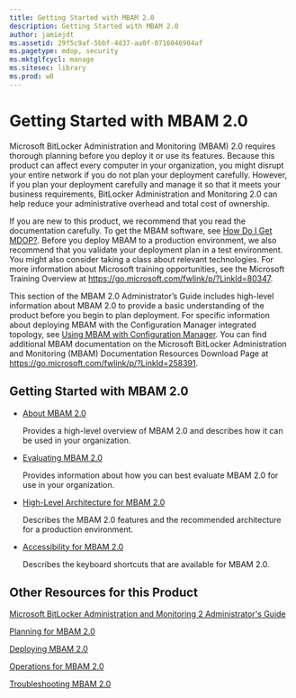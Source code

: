 ```yaml
---
title: Getting Started with MBAM 2.0
description: Getting Started with MBAM 2.0
author: jamiejdt
ms.assetid: 29f5c9af-5bbf-4d37-aa0f-0716046904af
ms.pagetype: mdop, security
ms.mktglfcycl: manage
ms.sitesec: library
ms.prod: w8
---
```



# Getting Started with MBAM 2.0


Microsoft BitLocker Administration and Monitoring (MBAM) 2.0 requires thorough planning before you deploy it or use its features. Because this product can affect every computer in your organization, you might disrupt your entire network if you do not plan your deployment carefully. However, if you plan your deployment carefully and manage it so that it meets your business requirements, BitLocker Administration and Monitoring 2.0 can help reduce your administrative overhead and total cost of ownership.

If you are new to this product, we recommend that you read the documentation carefully. To get the MBAM software, see [How Do I Get MDOP?](https://go.microsoft.com/fwlink/p/?LinkId=322049). Before you deploy MBAM to a production environment, we also recommend that you validate your deployment plan in a test environment. You might also consider taking a class about relevant technologies. For more information about Microsoft training opportunities, see the Microsoft Training Overview at <https://go.microsoft.com/fwlink/p/?LinkId=80347>.

This section of the MBAM 2.0 Administrator’s Guide includes high-level information about MBAM 2.0 to provide a basic understanding of the product before you begin to plan deployment. For specific information about deploying MBAM with the Configuration Manager integrated topology, see [Using MBAM with Configuration Manager](using-mbam-with-configuration-manager.md). You can find additional MBAM documentation on the Microsoft BitLocker Administration and Monitoring (MBAM) Documentation Resources Download Page at <https://go.microsoft.com/fwlink/p/?LinkId=258391>.

## Getting Started with MBAM 2.0


-   [About MBAM 2.0](about-mbam-20-mbam-2.md)

    Provides a high-level overview of MBAM 2.0 and describes how it can be used in your organization.

-   [Evaluating MBAM 2.0](evaluating-mbam-20-mbam-2.md)

    Provides information about how you can best evaluate MBAM 2.0 for use in your organization.

-   [High-Level Architecture for MBAM 2.0](high-level-architecture-for-mbam-20-mbam-2.md)

    Describes the MBAM 2.0 features and the recommended architecture for a production environment.

-   [Accessibility for MBAM 2.0](accessibility-for-mbam-20-mbam-2.md)

    Describes the keyboard shortcuts that are available for MBAM 2.0.

## <a href="" id="other-resources-for-this-product-"></a>Other Resources for this Product


[Microsoft BitLocker Administration and Monitoring 2 Administrator's Guide](index.md)

[Planning for MBAM 2.0](planning-for-mbam-20-mbam-2.md)

[Deploying MBAM 2.0](deploying-mbam-20-mbam-2.md)

[Operations for MBAM 2.0](operations-for-mbam-20-mbam-2.md)

[Troubleshooting MBAM 2.0](troubleshooting-mbam-20-mbam-2.md)

 

 





